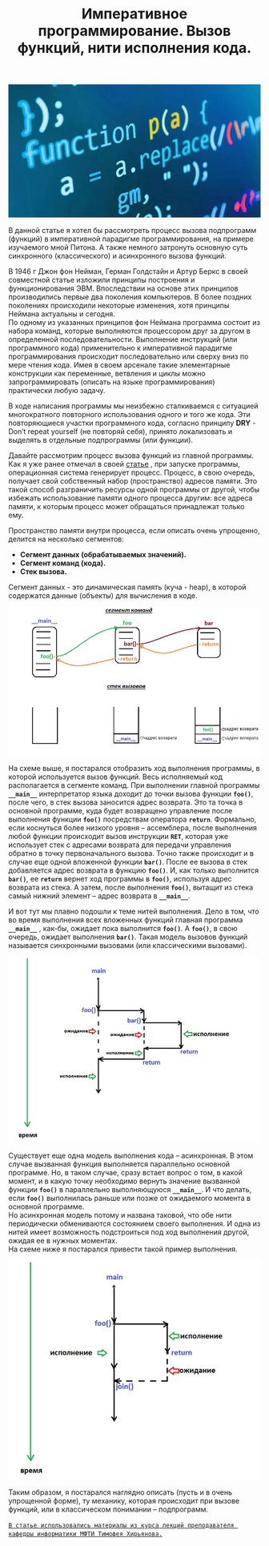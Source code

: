 ﻿---
layout: post
title: Императивное программирование. Вызов функций, нити исполнения кода.
category: imperative
---
![](/image/post-2020-11-11/logo.JPG)

В данной статье я хотел бы рассмотреть процесс вызова подпрограмм (функций) в императивной парадигме программирования, на примере изучаемого мной Питона. 
А также немного затронуть основную суть синхронного (классического) и асинхронного вызова функций.  

В 1946 г Джон фон Нейман, Герман Голдстайн и Артур Беркс в своей совместной статье изложили принципы построения и функционирования ЭВМ. Впоследствии на основе этих принципов производились первые два поколения компьютеров. 
В более поздних поколениях происходили некоторые изменения, хотя принципы Неймана актуальны и сегодня.  
По одному из указанных принципов фон Неймана программа состоит из набора команд, которые выполняются процессором друг за другом в определенной последовательности. Выполнение инструкций (или программного кода) применительно к императивной парадигме программирования происходит последовательно или сверху вниз по мере чтения кода. 
Имея в своем арсенале такие элементарные конструкции как переменные, ветвления и циклы можно запрограммировать (описать на языке программирования) практически любую задачу.  

В ходе написания программы мы неизбежно сталкиваемся с ситуацией многократного повторного использования одного и того же кода. Эти повторяющиеся участки программного кода, согласно принципу **DRY** - Don’t repeat yourself (не повторяй себя), принято локализовать и выделять в отдельные подпрограммы (или функции).  

Давайте рассмотрим процесс вызова функций из главной программы. Как я уже ранее отмечал в своей [статье](https://optima740.github.io/imperative/2020/02/17/go-to-stage-down/) , при запуске программы, операционная система генерирует процесс. Процесс, в свою очередь, получает свой собственный набор (пространство) адресов памяти. Это такой способ разграничить ресурсы одной программы от другой, чтобы избежать использование памяти одного процесса другим: все адреса памяти, к которым процесс может обращаться принадлежат только ему.  

Пространство памяти внутри процесса, если описать очень упрощенно, делится на несколько сегментов:  

- **Сегмент данных (обрабатываемых значений).**
- **Сегмент команд (кода).**
- **Стек вызова.**

Сегмент данных - это динамическая память (куча - heap), в которой содержатся данные (объекты) для вычисления в коде.  


![](/image/post-2020-11-11/steck.jpg)

На схеме выше, я постарался отобразить ход выполнения программы, в которой используется вызов функций. Весь исполняемый код располагается в сегменте команд. 
При выполнении главной программы **`__main__`** интерпретатор языка доходит до точки вызова функции **`foo()`**, после чего, в стек вызова заносится адрес возврата. Это та точка в основной программе, куда будет возвращено управление после выполнения функции **`foo()`** посредствам оператора **`return`**. Формально, если коснуться более низкого уровня – ассемблера, после выполнения любой функции происходит вызов инструкции **`RET`**, которая уже использует стек с адресами возврата для передачи управления обратно в точку первоначального вызова. Точно также происходит и в случае еще одной вложенной функции **`bar()`**. После ее вызова в стек добавляется адрес возврата в функцию **`foo()`**. И, как только выполнится **`bar()`**, ее **`return`** вернет ход программы в **`foo()`**, используя адрес возврата из стека. А затем, после выполнения **`foo()`**, вытащит из стека самый нижний элемент – адрес возврата в **`__main__`**. 

И вот тут мы плавно подошли к теме нитей выполнения. Дело в том, что во время выполнения всех вложенных функций главная программа **`__main__`** , как-бы, ожидает пока выполнится **`foo()`**. А **`foo()`**, в свою очередь, ожидает выполнения **`bar()`**. Такая модель вызовов функций называется синхронными вызовами (или классическими вызовами).

![](/image/post-2020-11-11/sinchronic.jpg)

Существует еще одна модель выполнения кода – асинхронная. В этом случае вызванная функция выполняется параллельно основной программе. Но, в таком случае, сразу встает вопрос о том, в какой момент, и в какую точку необходимо вернуть значение вызванной функции **`foo()`** в параллельно выполняющуюся **`__main__`**. И что делать, если **`foo()`** выполнилась раньше или позже от ожидаемого момента в основной программе.  
Но асинхронная модель потому и названа таковой, что обе нити периодически обмениваются состоянием своего выполнения. И одна из нитей имеет возможность подстроиться под ход выполнения другой, ожидая ее в нужных моментах.  
На схеме ниже я постарался привести такой пример выполнения.  

![](/image/post-2020-11-11/asinchronic.jpg)

Таким образом, я постарался наглядно описать (пусть и в очень упрощенной форме), ту механику, которая происходит при вызове функций, или в классическом понимании – подпрограмм.

[`В статье использовались материалы из курса лекций преподавателя кафедры информатики МФТИ Тимофея Хирьянова.`](https://www.youtube.com/c/%D0%A2%D0%B8%D0%BC%D0%BE%D1%84%D0%B5%D0%B9%D0%A5%D0%B8%D1%80%D1%8C%D1%8F%D0%BD%D0%BE%D0%B2/featured)  





 






